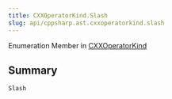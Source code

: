 ```yaml
---
title: CXXOperatorKind.Slash
slug: api/cppsharp.ast.cxxoperatorkind.slash
---
```

Enumeration Member in [CXXOperatorKind](/api/cppsharp/ast/cxxoperatorkind)

## Summary



```csharp
Slash
```

